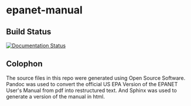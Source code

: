 # epanet-manual


## Build Status
[![Documentation Status](https://readthedocs.org/projects/epanet-manual/badge/?version=latest)](https://epanet-manual.readthedocs.io/en/latest/?badge=latest)


## Colophon
The source files in this repo were generated using Open Source Software. Pandoc was used to convert the official US EPA Version of the EPANET User's Manual from pdf into restructured text. And Sphinx was used to generate a version of the manual in html.
